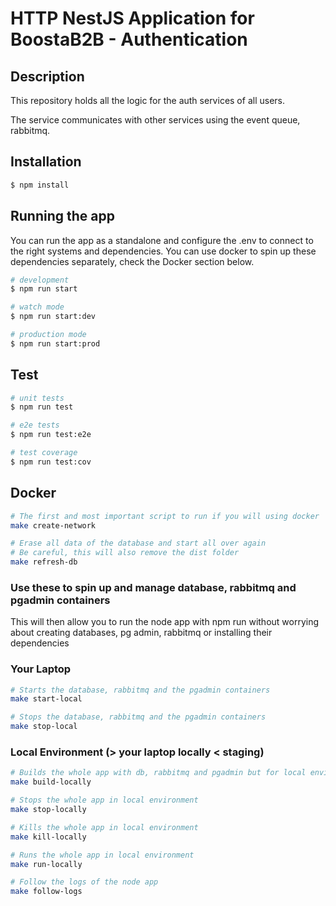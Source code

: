 
# HTTP NestJS Application for BoostaB2B - Authentication
## Description

This repository holds all the logic for the auth services of all users.

The service communicates with other services using the event queue, rabbitmq.


## Installation

```bash
$ npm install
```

## Running the app 
You can run the app as a standalone and configure the .env to connect to the right systems and dependencies. You can use docker to spin up these dependencies separately, check the Docker section below.

```bash
# development
$ npm run start

# watch mode
$ npm run start:dev

# production mode
$ npm run start:prod
```

## Test

```bash
# unit tests
$ npm run test

# e2e tests
$ npm run test:e2e

# test coverage
$ npm run test:cov
```

## Docker

```bash
# The first and most important script to run if you will using docker 
make create-network
```

```bash
# Erase all data of the database and start all over again
# Be careful, this will also remove the dist folder
make refresh-db
```

### Use these to spin up and manage database, rabbitmq and pgadmin containers
This will then allow you to run the node app with npm run without worrying about 
creating databases, pg admin, rabbitmq or installing their dependencies

### Your Laptop
```bash
# Starts the database, rabbitmq and the pgadmin containers
make start-local
```

```bash
# Stops the database, rabbitmq and the pgadmin containers
make stop-local
```

### Local Environment (> your laptop locally < staging)
```bash
# Builds the whole app with db, rabbitmq and pgadmin but for local environment
make build-locally
```

```bash
# Stops the whole app in local environment
make stop-locally
```

```bash
# Kills the whole app in local environment
make kill-locally
```

```bash
# Runs the whole app in local environment
make run-locally
```

```bash
# Follow the logs of the node app
make follow-logs
```